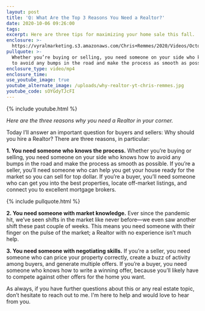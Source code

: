 ```yaml
---
layout: post
title: 'Q: What Are the Top 3 Reasons You Need a Realtor?'
date: 2020-10-06 09:26:00
tags:
excerpt: Here are three tips for maximizing your home sale this fall.
enclosure: >-
  https://vyralmarketing.s3.amazonaws.com/Chris+Remmes/2020/Videos/October/Q-+What+Are+the+Top+3+Reasons+You+Need+a+Realtor_.mp4
pullquote: >-
  Whether you’re buying or selling, you need someone on your side who knows how
  to avoid any bumps in the road and make the process as smooth as possible.
enclosure_type: video/mp4
enclosure_time:
use_youtube_image: true
youtube_alternate_image: /uploads/why-realtor-yt-chris-remmes.jpg
youtube_code: sOYGdyTJcFI
---
```


{% include youtube.html %}

*Here are the three reasons why you need a Realtor in your corner.*

Today I’ll answer an important question for buyers and sellers: Why should you hire a Realtor? There are three reasons, in particular:&nbsp;

**1\. You need someone who knows the process.** Whether you’re buying or selling, you need someone on your side who knows how to avoid any bumps in the road and make the process as smooth as possible. If you’re a seller, you’ll need someone who can help you get your house ready for the market so you can sell for top dollar. If you’re a buyer, you’ll need someone who can get you into the best properties, locate off-market listings, and connect you to excellent mortgage brokers.

{% include pullquote.html %}&nbsp;

**2\. You need someone with market knowledge.** Ever since the pandemic hit, we’ve seen shifts in the market like never before—we even saw another shift these past couple of weeks. This means you need someone with their finger on the pulse of the market; a Realtor with no experience isn’t much help.

**3\. You need someone with negotiating skills.** If you’re a seller, you need someone who can price your property correctly, create a buzz of activity among buyers, and generate multiple offers. If you’re a buyer, you need someone who knows how to write a winning offer, because you’ll likely have to compete against other offers for the home you want.&nbsp;

As always, if you have further questions about this or any real estate topic, don’t hesitate to reach out to me. I'm here to help and would love to hear from you.